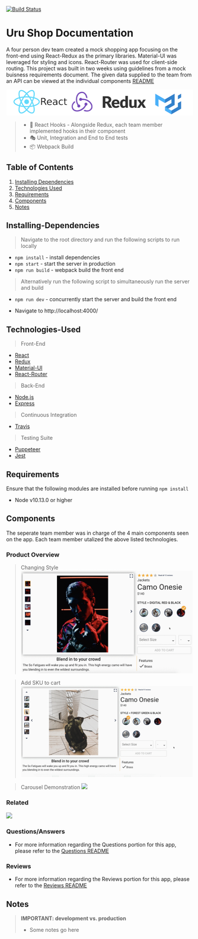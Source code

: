 [![Build Status](https://travis-ci.org/teamuru/greenfieldApp.svg?branch=master)](https://travis-ci.org/teamuru/greenfieldApp)

# Uru Shop Documentation

<!-- INSERT GIF OF OVERALL APP HERE -->

A four person dev team created a mock shopping app focusing on the front-end using React-Redux as the primary libraries. Material-UI was leveraged for styling and icons. React-Router was used for client-side routing. This project was built in two weeks using guidelines from a mock buisness requirements document. The given data supplied to the team from an API can be viewed at the individual components [README](#Components)

<p align="center">
<img src="documentation/logos.png">
</p>

> - 🎣 React Hooks - Alongside Redux, each team member implemented hooks in their component
> - 🎭 Unit, Integration and End to End tests
> - 📦 Webpack Build

## Table of Contents

1. [Installing Dependencies](#Installing-Dependencies)
2. [Technologies Used](#Technologies-Used)
3. [Requirements](#Requirements)
4. [Components](#Components)
5. [Notes](#Notes)

## Installing-Dependencies

> Navigate to the root directory and run the following scripts to run locally

- `npm install` - install dependencies
- `npm start` - start the server in production
- `npm run build` - webpack build the front end

> Alternatively run the following script to simultaneously run the server and build

- `npm run dev` - concurrently start the server and build the front end

* Navigate to http://localhost:4000/

## Technologies-Used

> Front-End

- [React](https://reactjs.org/)
- [Redux](https://redux.js.org/)
- [Material-UI](https://material-ui.com/)
- [React-Router](https://reacttraining.com/react-router/)

> Back-End

- [Node.js](https://nodejs.org/en/)
- [Express](https://expressjs.com)

> Continuous Integration

- [Travis](https://travis-ci.org/)

> Testing Suite

- [Puppeteer](https://pptr.dev/)
- [Jest](https://jestjs.io/docs/en/api)

## Requirements

Ensure that the following modules are installed before running `npm install`

- Node v10.13.0 or higher

## Components

The seperate team member was in charge of the 4 main components seen on the app. Each team member utalized the above listed technologies.

### Product Overview

> Changing Style
> ![](documentation/Overview/changeStyles.gif)

> Add SKU to cart
> ![](documentation/Overview/addToCart.gif)

> Carousel Demonstration
> ![](documentation/Overview/carousel.gif)

### Related

![](documentation/Related/related-products.gif)

### Questions/Answers

- For more information regarding the Questions portion for this app, please refer to the [ Questions README](documentation/Questions/README.md)

### Reviews

- For more information regarding the Reviews portion for this app, please refer to the [ Reviews README](documentation/Reviews/README.md)

## Notes

> **IMPORTANT: development vs. production**
>
> - Some notes go here
